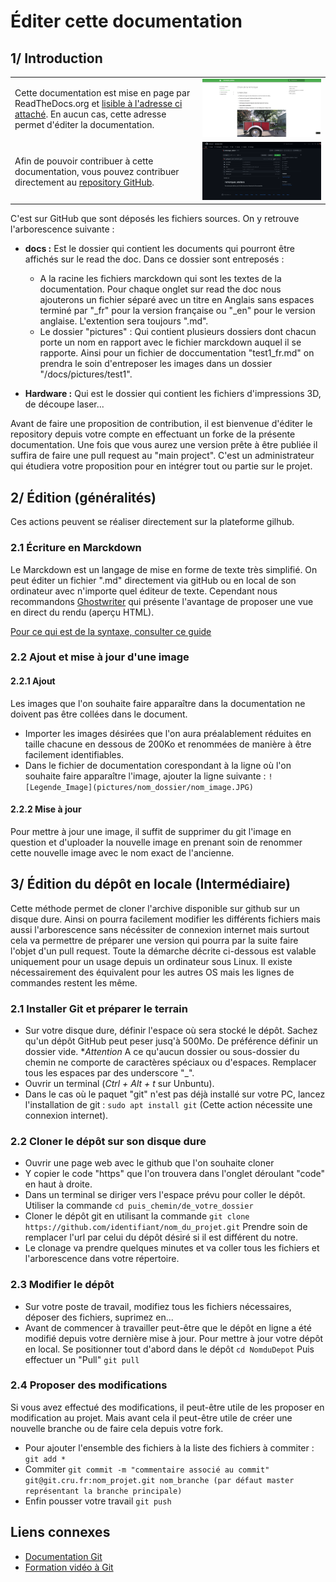 # Éditer cette documentation

## 1/ Introduction
|||
|-|-|
|Cette documentation est mise en page par ReadTheDocs.org et [lisible à l'adresse ci attaché](https://remorque-atelier.readthedocs.io/fr/latest/). En aucun cas, cette adresse permet d'éditer la documentation.|![ED1-1](pictures/appercu_read_the_doc.png)|
|Afin de pouvoir contribuer à cette documentation, vous pouvez contribuer directement au [repository GitHub](https://github.com/gheleguen/remorque_atelier).|![ED1-2](pictures/appercu_github.png)|

C'est sur GitHub que sont déposés les fichiers sources. On y retrouve l'arborescence suivante : 

 - **docs :** Est le dossier qui contient les documents qui pourront être affichés sur le read the doc. Dans ce dossier sont entreposés :

   - A la racine les fichiers marckdown qui sont les textes de la documentation. Pour chaque onglet sur read the doc nous ajouterons un fichier séparé avec un titre en Anglais sans espaces terminé par "_fr" pour la version française ou "_en" pour le version anglaise. L'extention sera toujours ".md".
   - Le dossier "pictures" : Qui contient plusieurs dossiers dont chacun porte un nom en rapport avec le fichier marckdown auquel il se rapporte. Ainsi pour un fichier de doccumentation "test1_fr.md" on prendra le soin d'entreposer les images dans un dossier "/docs/pictures/test1".

 - **Hardware :** Qui est le dossier qui contient les fichiers d'impressions 3D, de découpe laser...  

Avant de faire une proposition de contribution, il est bienvenue d'éditer le repository depuis votre compte en effectuant un forke de la présente documentation. Une fois que vous aurez une version prête à être publiée il suffira de faire une pull request au "main project".
C'est un administrateur qui étudiera votre proposition pour en intégrer tout ou partie sur le projet. 


## 2/ Édition (généralités)
Ces actions peuvent se réaliser directement sur la plateforme gilhub.

### 2.1 Écriture en Marckdown
Le Marckdown est un langage de mise en forme de texte très simplifié. On peut éditer un fichier ".md" directement via gitHub ou en local de son ordinateur avec n'importe quel éditeur de texte. Cependant nous recommandons [Ghostwriter](https://ghostwriter.kde.org/fr/) qui présente l'avantage de proposer une vue en direct du rendu (aperçu HTML).

[Pour ce qui est de la syntaxe, consulter ce guide](https://www.markdownguide.org/basic-syntax/)


### 2.2 Ajout et mise à jour d'une image

#### 2.2.1 Ajout
Les images que l'on souhaite faire apparaître dans la documentation ne doivent pas être collées dans le document. 

 - Importer les images désirées que l'on aura préalablement réduites en taille chacune en dessous de 200Ko et renommées de manière à être facilement identifiables. 
 - Dans le fichier de documentation corespondant à la ligne où l'on souhaite faire apparaître l'image, ajouter la ligne suivante : 
 ```![Legende_Image](pictures/nom_dossier/nom_image.JPG)``` 


#### 2.2.2 Mise à jour 
Pour mettre à jour une image, il suffit de supprimer du git l'image en question et d'uploader la nouvelle image en prenant soin de renommer cette nouvelle image avec le nom exact de l'ancienne. 



## 3/ Édition du dépôt en locale (Intermédiaire)
Cette méthode permet de cloner l'archive disponible sur github sur un disque dure. Ainsi on pourra facilement modifier les différents fichiers mais aussi l'arborescence sans nécéssiter de connexion internet mais surtout cela va permettre de préparer une version qui pourra par la suite faire l'objet d'un pull request. 
Toute la démarche décrite ci-dessous est valable uniquement pour un usage depuis un ordinateur sous Linux. Il existe nécessairement des équivalent pour les autres OS mais les lignes de commandes restent les même.

### 2.1 Installer Git et préparer le terrain
 - Sur votre disque dure, définir l'espace où sera stocké le dépôt. Sachez qu'un dépôt GitHub peut peser jusq'à 500Mo. De préférence définir un dossier vide. **Attention* A ce qu'aucun dossier ou sous-dossier du chemin ne comporte de caractères spéciaux ou d'espaces. Remplacer tous les espaces par des underscore "_". 
 - Ouvrir un terminal (*Ctrl + Alt + t* sur Unbuntu).
 - Dans le cas où le paquet "git" n'est pas déjà installé sur votre PC, lancez l'installation de git :  ```sudo apt install git``` (Cette action nécessite une connexion internet).
 

### 2.2 Cloner le dépôt sur son disque dure
 - Ouvrir une page web avec le github que l'on souhaite cloner
 - Y copier le code "https" que l'on trouvera dans l'onglet déroulant "code" en haut à droite.
 - Dans un terminal se diriger vers l'espace prévu pour coller le dépôt. Utiliser la commande ```cd puis_chemin/de_votre_dossier```
 - Cloner le dépôt git en utilisant la commande ```git clone https://github.com/identifiant/nom_du_projet.git``` Prendre soin de remplacer l'url par celui du dépôt désiré si il est différent du notre. 
 - Le clonage va prendre quelques minutes et va coller tous les fichiers et l'arborescence dans votre répertoire.


### 2.3 Modifier le dépôt
 - Sur votre poste de travail, modifiez tous les fichiers nécessaires, déposer des fichiers, suprimez en...
 - Avant de commencer à travailler peut-être que le dépôt en ligne a été modifié depuis votre dernière mise à jour. Pour mettre à jour votre dépôt en local. Se positionner tout d'abord dans le dépôt ```cd NomduDepot``` Puis effectuer un "Pull" ```git pull```
 
### 2.4 Proposer des modifications
Si vous avez effectué des modifications, il peut-être utile de les proposer en modification au projet. Mais avant cela il peut-être utile de créer une nouvelle branche ou de faire cela depuis votre fork. 
 - Pour ajouter l'ensemble des fichiers à la liste des fichiers à commiter : ```git add *```
 - Commiter ```git commit -m "commentaire associé au commit" git@git.cru.fr:nom_projet.git nom_branche (par défaut master représentant la branche principale)```
 - Enfin pousser votre travail ```git push```



 
## Liens connexes
 - [Documentation Git](https://git-scm.com/about)
 - [Formation vidéo à Git](https://youtube.com/playlist?list=PLjwdMgw5TTLXuY5i7RW0QqGdW0NZntqiP)
 
 
